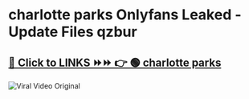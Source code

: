 
 # charlotte parks Onlyfans Leaked - Update Files qzbur

## <h2><a href="https://clipsfans.com/charlotte_parks&ref=git">🔗 Click to LINKS ⏩⏩ 👉 🟢 charlotte parks </a></h2>

<a href="https://clipsfans.com/charlotte_parks&ref=git" rel="nofollow" data-target="animated-image.originalLink"><img src="https://i.ibb.co.com/xMMVF88/686577567.gif" alt="Viral Video Original" style="max-width: 100%; display: inline-block;" data-target="animated-image.originalImage"></a>

